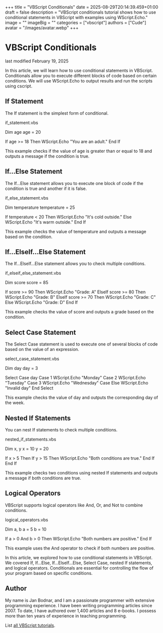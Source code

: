 +++
title = "VBScript Conditionals"
date = 2025-08-29T20:14:39.459+01:00
draft = false
description = "VBScript conditionals tutorial shows how to use conditional statements in VBScript with examples using WScript.Echo."
image = ""
imageBig = ""
categories = ["vbscript"]
authors = ["Cude"]
avatar = "/images/avatar.webp"
+++

# VBScript Conditionals

last modified February 19, 2025

In this article, we will learn how to use conditional statements in VBScript.
Conditionals allow you to execute different blocks of code based on certain
conditions. We will use WScript.Echo to output results and run the
scripts using cscript.

## If Statement

The If statement is the simplest form of conditional.

if_statement.vbs
  

Dim age
age = 20

If age &gt;= 18 Then
    WScript.Echo "You are an adult."
End If

This example checks if the value of age is greater than or equal to
18 and outputs a message if the condition is true.

## If...Else Statement

The If...Else statement allows you to execute one block of code if
the condition is true and another if it is false.

if_else_statement.vbs
  

Dim temperature
temperature = 25

If temperature &lt; 20 Then
    WScript.Echo "It's cold outside."
Else
    WScript.Echo "It's warm outside."
End If

This example checks the value of temperature and outputs a message
based on the condition.

## If...ElseIf...Else Statement

The If...ElseIf...Else statement allows you to check multiple
conditions.

if_elseif_else_statement.vbs
  

Dim score
score = 85

If score &gt;= 90 Then
    WScript.Echo "Grade: A"
ElseIf score &gt;= 80 Then
    WScript.Echo "Grade: B"
ElseIf score &gt;= 70 Then
    WScript.Echo "Grade: C"
Else
    WScript.Echo "Grade: D"
End If

This example checks the value of score and outputs a grade based on
the condition.

## Select Case Statement

The Select Case statement is used to execute one of several blocks
of code based on the value of an expression.

select_case_statement.vbs
  

Dim day
day = 3

Select Case day
    Case 1
        WScript.Echo "Monday"
    Case 2
        WScript.Echo "Tuesday"
    Case 3
        WScript.Echo "Wednesday"
    Case Else
        WScript.Echo "Invalid day"
End Select

This example checks the value of day and outputs the corresponding
day of the week.

## Nested If Statements

You can nest If statements to check multiple conditions.

nested_if_statements.vbs
  

Dim x, y
x = 10
y = 20

If x &gt; 5 Then
    If y &gt; 15 Then
        WScript.Echo "Both conditions are true."
    End If
End If

This example checks two conditions using nested If statements and
outputs a message if both conditions are true.

## Logical Operators

VBScript supports logical operators like And, Or, and
Not to combine conditions.

logical_operators.vbs
  

Dim a, b
a = 5
b = 10

If a &gt; 0 And b &gt; 0 Then
    WScript.Echo "Both numbers are positive."
End If

This example uses the And operator to check if both numbers are
positive.

In this article, we explored how to use conditional statements in VBScript. We
covered If, If...Else, If...ElseIf...Else,
Select Case, nested If statements, and logical
operators. Conditionals are essential for controlling the flow of your program
based on specific conditions.

## Author

My name is Jan Bodnar, and I am a passionate programmer with extensive
programming experience. I have been writing programming articles since 2007.
To date, I have authored over 1,400 articles and 8 e-books. I possess more
than ten years of experience in teaching programming.

List [all VBScript tutorials](/vbscript/).